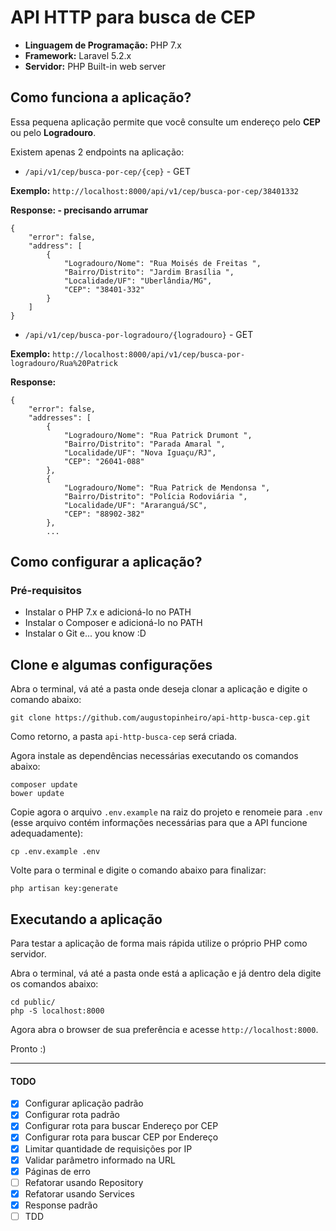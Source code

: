 # API HTTP para busca de CEP

- **Linguagem de Programação:** PHP 7.x
- **Framework:** Laravel 5.2.x
- **Servidor:** PHP Built-in web server

## Como funciona a aplicação?

Essa pequena aplicação permite que você consulte um endereço pelo **CEP** ou pelo **Logradouro**.

Existem apenas 2 endpoints na aplicação:

- `/api/v1/cep/busca-por-cep/{cep}` - GET

**Exemplo:** `http://localhost:8000/api/v1/cep/busca-por-cep/38401332`

**Response: - precisando arrumar**

    {
        "error": false,
        "address": [
            {
                "Logradouro/Nome": "Rua Moisés de Freitas ",
                "Bairro/Distrito": "Jardim Brasília ",
                "Localidade/UF": "Uberlândia/MG",
                "CEP": "38401-332"
            }
        ]
    }

- `/api/v1/cep/busca-por-logradouro/{logradouro}` - GET

**Exemplo:** `http://localhost:8000/api/v1/cep/busca-por-logradouro/Rua%20Patrick`

**Response:**

    {
        "error": false,
        "addresses": [
            {
                "Logradouro/Nome": "Rua Patrick Drumont ",
                "Bairro/Distrito": "Parada Amaral ",
                "Localidade/UF": "Nova Iguaçu/RJ",
                "CEP": "26041-088"
            },
            {
                "Logradouro/Nome": "Rua Patrick de Mendonsa ",
                "Bairro/Distrito": "Polícia Rodoviária ",
                "Localidade/UF": "Araranguá/SC",
                "CEP": "88902-382"
            },
            ...


## Como configurar a aplicação?

### Pré-requisitos

- Instalar o PHP 7.x e adicioná-lo no PATH
- Instalar o Composer e adicioná-lo no PATH
- Instalar o Git e... you know :D

## Clone e algumas configurações

Abra o terminal, vá até a pasta onde deseja clonar a aplicação e digite o comando abaixo:

    git clone https://github.com/augustopinheiro/api-http-busca-cep.git

Como retorno, a pasta `api-http-busca-cep` será criada.

Agora instale as dependências necessárias executando os comandos abaixo:

    composer update
    bower update

Copie agora o arquivo `.env.example` na raiz do projeto e renomeie para `.env` (esse arquivo contém informações necessárias para que a API funcione adequadamente):

    cp .env.example .env

Volte para o terminal e digite o comando abaixo para finalizar:

    php artisan key:generate

## Executando a aplicação

Para testar a aplicação de forma mais rápida utilize o próprio PHP como servidor.

Abra o terminal, vá até a pasta onde está a aplicação e já dentro dela digite os comandos abaixo:

    cd public/
    php -S localhost:8000

Agora abra o browser de sua preferência e acesse `http://localhost:8000`.

Pronto :)

---

#### TODO

- [x] Configurar aplicação padrão
- [x] Configurar rota padrão
- [x] Configurar rota para buscar Endereço por CEP
- [x] Configurar rota para buscar CEP por Endereço
- [x] Limitar quantidade de requisições por IP
- [x] Validar parâmetro informado na URL
- [x] Páginas de erro
- [ ] Refatorar usando Repository
- [x] Refatorar usando Services
- [x] Response padrão
- [ ] TDD
